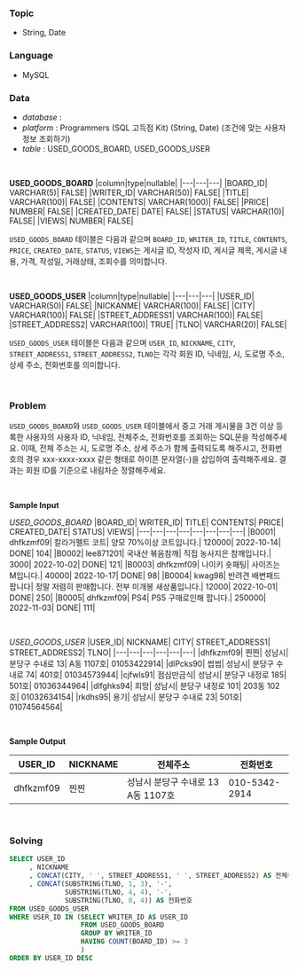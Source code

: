 ### Topic
- String, Date
  
### Language
- MySQL

### Data
- *database* : 
- *platform* : Programmers (SQL 고득점 Kit) (String, Date) (조건에 맞는 사용자 정보 조회하기)
- *table* : USED_GOODS_BOARD, USED_GOODS_USER

<br>

**USED_GOODS_BOARD**
|column|type|nullable|
|---|---|---|
|BOARD_ID|	VARCHAR(5)|	FALSE|
|WRITER_ID|	VARCHAR(50)|	FALSE|
|TITLE|	VARCHAR(100)|	FALSE|
|CONTENTS|	VARCHAR(1000)|	FALSE|
|PRICE|	NUMBER|	FALSE|
|CREATED_DATE|	DATE|	FALSE|
|STATUS|	VARCHAR(10)|	FALSE|
|VIEWS|	NUMBER|	FALSE|

`USED_GOODS_BOARD` 테이블은 다음과 같으며 `BOARD_ID`, `WRITER_ID`, `TITLE`, `CONTENTS`, `PRICE`, `CREATED_DATE`, `STATUS`, `VIEWS`는 게시글 ID, 작성자 ID, 게시글 제목, 게시글 내용, 가격, 작성일, 거래상태, 조회수를 의미합니다.

<br>

**USED_GOODS_USER**
|column|type|nullable|
|---|---|---|
|USER_ID|	VARCHAR(50)|	FALSE|
|NICKANME|	VARCHAR(100)|	FALSE|
|CITY|	VARCHAR(100)|	FALSE|
|STREET_ADDRESS1|	VARCHAR(100)|	FALSE|
|STREET_ADDRESS2|	VARCHAR(100)|	TRUE|
|TLNO|	VARCHAR(20)|	FALSE|

`USED_GOODS_USER` 테이블은 다음과 같으며 `USER_ID`, `NICKNAME`, `CITY`, `STREET_ADDRESS1`, `STREET_ADDRESS2`, `TLNO`는 각각 회원 ID, 닉네임, 시, 도로명 주소, 상세 주소, 전화번호를 의미합니다.

<br>

### Problem
`USED_GOODS_BOARD`와 `USED_GOODS_USER` 테이블에서 중고 거래 게시물을 3건 이상 등록한 사용자의 사용자 ID, 닉네임, 전체주소, 전화번호를 조회하는 SQL문을 작성해주세요. 이때, 전체 주소는 시, 도로명 주소, 상세 주소가 함께 출력되도록 해주시고, 전화번호의 경우 xxx-xxxx-xxxx 같은 형태로 하이픈 문자열(-)을 삽입하여 출력해주세요. 결과는 회원 ID를 기준으로 내림차순 정렬해주세요.



<br>

**Sample Input**

*USED_GOODS_BOARD*
|BOARD_ID|	WRITER_ID|	TITLE|	CONTENTS|	PRICE|	CREATED_DATE|	STATUS|	VIEWS|
|---|---|---|---|---|---|---|---|
|B0001|	dhfkzmf09|	칼라거펠트 코트|	양모 70%이상 코트입니다.|	120000|	2022-10-14|	DONE|	104|
|B0002|	lee871201|	국내산 볶음참깨|	직접 농사지은 참깨입니다.|	3000|	2022-10-02|	DONE|	121|
|B0003|	dhfkzmf09|	나이키 숏패팅|	사이즈는 M입니다.|	40000|	2022-10-17|	DONE|	98|
|B0004|	kwag98|	반려견 배변패드 팝니다|	정말 저렴히 판매합니다. 전부 미개봉 새상품입니다.|	12000|	2022-10-01|	DONE|	250|
|B0005|	dhfkzmf09|	PS4|	PS5 구매로인해 팝니다.|	250000|	2022-11-03|	DONE|	111|
  
<br>

*USED_GOODS_USER*
|USER_ID|	NICKNAME|	CITY|	STREET_ADDRESS1|	STREET_ADDRESS2|	TLNO|
|---|---|---|---|---|---|
|dhfkzmf09|	찐찐|	성남시|	분당구 수내로 13|	A동 1107호|	01053422914|
|dlPcks90|	썹썹|	성남시|	분당구 수내로 74|	401호|	01034573944|
|cjfwls91|	점심만금식|	성남시|	분당구 내정로 185|	501호|	01036344964|
|dlfghks94|	희망|	성남시|	분당구 내정로 101|	203동 102호|	01032634154|
|rkdhs95|	용기|	성남시|	분당구 수내로 23|	501호|	01074564564|

<br>

**Sample Output**

|USER_ID|	NICKNAME|	전체주소|	전화번호|
|---|---|---|---|
|dhfkzmf09|	찐찐|	성남시 분당구 수내로 13 A동 1107호|	010-5342-2914|

<br>

### Solving

```sql
SELECT USER_ID
     , NICKNAME
     , CONCAT(CITY, ' ', STREET_ADDRESS1, ' ', STREET_ADDRESS2) AS 전체주소
     , CONCAT(SUBSTRING(TLNO, 1, 3), '-',
              SUBSTRING(TLNO, 4, 4), '-',
              SUBSTRING(TLNO, 8, 4)) AS 전화번호
FROM USED_GOODS_USER
WHERE USER_ID IN (SELECT WRITER_ID AS USER_ID
                  FROM USED_GOODS_BOARD
                  GROUP BY WRITER_ID
                  HAVING COUNT(BOARD_ID) >= 3
                  )
ORDER BY USER_ID DESC
```
